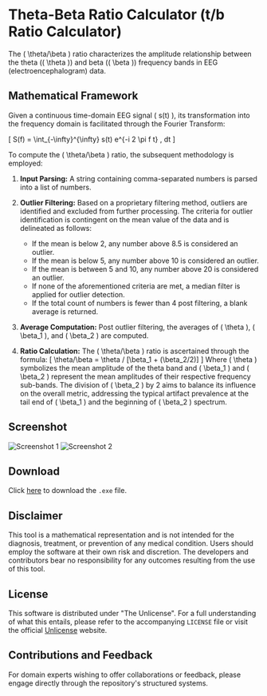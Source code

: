 # Theta-Beta Ratio Calculator (t/b Ratio Calculator)

The \( \theta/\beta \) ratio characterizes the amplitude relationship between the theta (\( \theta \)) and beta (\( \beta \)) frequency bands in EEG (electroencephalogram) data.

## Mathematical Framework

Given a continuous time-domain EEG signal \( s(t) \), its transformation into the frequency domain is facilitated through the Fourier Transform:

\[ S(f) = \int_{-\infty}^{\infty} s(t) e^{-i 2 \pi f t} \, dt \]

To compute the \( \theta/\beta \) ratio, the subsequent methodology is employed:

1. **Input Parsing:** A string containing comma-separated numbers is parsed into a list of numbers.
2. **Outlier Filtering:** Based on a proprietary filtering method, outliers are identified and excluded from further processing. The criteria for outlier identification is contingent on the mean value of the data and is delineated as follows:
    - If the mean is below 2, any number above 8.5 is considered an outlier.
    - If the mean is below 5, any number above 10 is considered an outlier.
    - If the mean is between 5 and 10, any number above 20 is considered an outlier.
    - If none of the aforementioned criteria are met, a median filter is applied for outlier detection.
    - If the total count of numbers is fewer than 4 post filtering, a blank average is returned.

3. **Average Computation:** Post outlier filtering, the averages of \( \theta \), \( \beta_1 \), and \( \beta_2 \) are computed.

4. **Ratio Calculation:** The \( \theta/\beta \) ratio is ascertained through the formula:
    \[ \theta/\beta = \theta / [\beta_1 + (\beta_2/2)] \]
    Where \( \theta \) symbolizes the mean amplitude of the theta band and \( \beta_1 \) and \( \beta_2 \) represent the mean amplitudes of their respective frequency sub-bands. The division of \( \beta_2 \) by 2 aims to balance its influence on the overall metric, addressing the typical artifact prevalence at the tail end of \( \beta_1 \) and the beginning of \( \beta_2 \) spectrum.

## Screenshot

![Screenshot 1](URL_IMAGEN_1)
![Screenshot 2](URL_IMAGEN_2)

## Download

Click [here](URL_OF_THE_FILE) to download the `.exe` file.

## Disclaimer

This tool is a mathematical representation and is not intended for the diagnosis, treatment, or prevention of any medical condition. Users should employ the software at their own risk and discretion. The developers and contributors bear no responsibility for any outcomes resulting from the use of this tool.

## License

This software is distributed under "The Unlicense". For a full understanding of what this entails, please refer to the accompanying `LICENSE` file or visit the official [Unlicense](https://unlicense.org/) website.

## Contributions and Feedback

For domain experts wishing to offer collaborations or feedback, please engage directly through the repository's structured systems.
